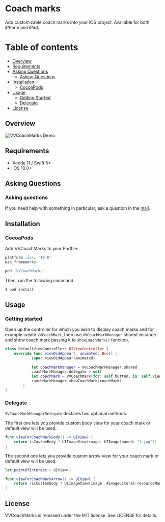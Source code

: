 # Coach marks
Add customizable coach marks into your iOS project. Available for both iPhone and iPad.

# Table of contents

  * [Overview](#overview)
  * [Requirements](#requirements)
  * [Asking Questions](#asking-questions)
      * [Asking Questions](#asking-questions)
  * [Installation](#installation)
      * [CocoaPods](#cocoapods)
  * [Usage](#usage)
      * [Getting Started](#getting-started)
      * [Delegate](#delegate)
  * [License](#license)

## Overview
![VVCoachMarks Demo](CoachMarks/demo.gif)

## Requirements
- Xcode 11 / Swift 5+
- iOS 10.0+

## Asking Questions

### Asking questions

If you need help with something in particular, ask a question in the [mail](https://imgur.com/a/vKVu587).

## Installation

### CocoaPods
Add VVCoachMarks to your Podfile:

```ruby
platform :ios, '10.0'
use_frameworks!

pod 'VVCoachMarks'
```

Then, run the following command:

```bash
$ pod install
```

## Usage

### Getting started
Open up the controller for which you wish to display coach marks and for example create `VVCoachMark`, then use `VVCoachMarkManager` shared instance and show coach mark passing it to `showCoachMark()` function.

```swift
class DefaultViewController: UIViewController {
    override func viewDidAppear(_ animated: Bool) {
            super.viewDidAppear(animated)
            
            let coachMarkManager = VVCoachMarkManager.shared
            coachMarkManager.delegate = self
            let coachMark = VVCoachMark(for: self.button, in: self.view, coachMarkPosition: .topCenter, message: "Coach mark message")
            coachMarkManager.showCoachMark(coachMark)
        }
}
```

### Delegate
`VVCoachMarkManagerDelegate` declares two optional methods.

The first one lets you provide custom body view for your coach mark or default view will be used.

```swift
func viewForCoachMarkBody() -> UIView? {
    return isCustomBody ? UIImageView(image: UIImage(named: "1.jpg")) : nil
}
```

The second one lets you provide custom arrow view for your coach mark or default view will be used.

```swift
let pointOfInterest = UIView()

func viewForCoachMarkArrow() -> UIView? {
    return !isCustomBody ? UIImageView(image: #imageLiteral(resourceName: "arrow")) : nil
}
```

## License

VVCoachMarks is released under the MIT license. See LICENSE for details.
